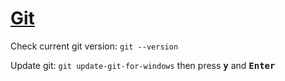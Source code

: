 # [Git](https://github.com/green-fox-academy/teaching-materials/blob/master/workshop/command-line/README.HU.md)

Check current git version: `git --version`

Update git: `git update-git-for-windows` then press <kbd><b>y</b></kbd> and <kbd><b>Enter</b></kbd>
